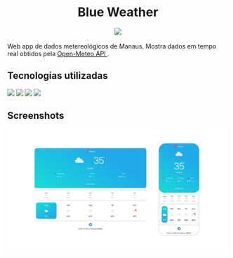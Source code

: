 <div align="center"><h1>Blue Weather</h1></div>

<div align="center"><image src="https://img.icons8.com/?size=100&id=bFKiKQU2zdSw&format=png&color=000000"/></div>



Web app de dados metereológicos de Manaus. Mostra dados em tempo real obtidos pela <a href="https://open-meteo.com/">Open-Meteo API
</a>.

## Tecnologias utilizadas
![](https://img.icons8.com/?size=40&id=108784&format=png&color=000000) ![](https://img.icons8.com/?size=40&id=123603&format=png&color=000000) ![](https://img.icons8.com/?size=40&id=7gdY5qNXaKC0&format=png&color=000000) ![](https://img.icons8.com/?size=40&id=v8RpPQUwv0N8&format=png&color=000000)

## Screenshots
<div align="center">
<img src="screenshot.png" width="500px" />
<div/>


